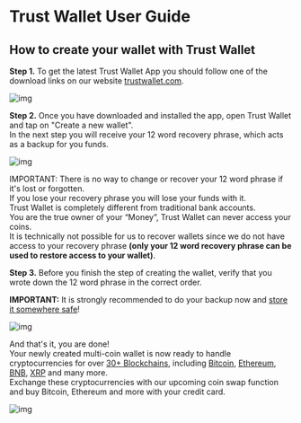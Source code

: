 # Trust Wallet User Guide

## How to create your wallet with Trust Wallet <a id="how-to-create-your-wallet-with-trust-wallet"></a>

**Step 1.** To get the latest Trust Wallet App you should follow one of the download links on our website [trustwallet.com](https://trustwallet.com/).

![img](https://docs.binance.org/wallets/tutorial/assets/how-to-create-a-wallet-on-trustwallet/1.png)

**Step 2.** Once you have downloaded and installed the app, open Trust Wallet and tap on "Create a new wallet".  
In the next step you will receive your 12 word recovery phrase, which acts as a backup for you funds.

![img](https://docs.binance.org/wallets/tutorial/assets/how-to-create-a-wallet-on-trustwallet/2.png)

IMPORTANT: There is no way to change or recover your 12 word phrase if it's lost or forgotten.  
If you lose your recovery phrase you will lose your funds with it.  
Trust Wallet is completely different from traditional bank accounts.  
You are the true owner of your “Money”, Trust Wallet can never access your coins.  
It is technically not possible for us to recover wallets since we do not have access to your recovery phrase **\(only your 12 word recovery phrase can be used to restore access to your wallet\)**.  


**Step 3.** Before you finish the step of creating the wallet, verify that you wrote down the 12 word phrase in the correct order.

**IMPORTANT:** It is strongly recommended to do your backup now and [store it somewhere safe](https://help.trustwallet.com/hc/en-us/articles/360016509753-Best-Practices-to-Store-Recovery-Phrase-and-Private-Keys)!

![img](https://docs.binance.org/wallets/tutorial/assets/how-to-create-a-wallet-on-trustwallet/3.png)

And that's it, you are done!  
Your newly created multi-coin wallet is now ready to handle cryptocurrencies for over [30+ Blockchains](https://trustwallet.com/assets), including [Bitcoin](https://trustwallet.com/assets/bitcoin), [Ethereum](http://trustwallet.com/assets/ethereum), [BNB](https://trustwallet.com/assets/binance-coin), [XRP](https://trustwallet.com/assets/xrp) and many more.  
Exchange these cryptocurrencies with our upcoming coin swap function and buy Bitcoin, Ethereum and more with your credit card.

![img](https://docs.binance.org/wallets/tutorial/assets/how-to-create-a-wallet-on-trustwallet/4.png)

